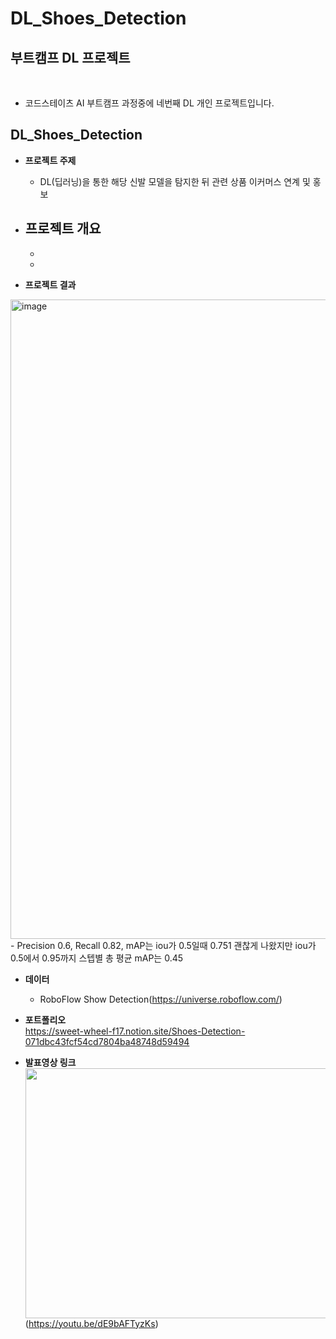 # DL_Shoes_Detection

## 부트캠프 DL 프로젝트
<br>

- 코드스테이츠 AI 부트캠프 과정중에 네번째 DL 개인 프로젝트입니다. <br>

## DL_Shoes_Detection
- **프로젝트 주제**
  - DL(딥러닝)을 통한 해당 신발 모델을 탐지한 뒤 관련 상품 이커머스 연계 및 홍보

- **프로젝트 개요**
  - 
  - 
  - 

- **프로젝트 결과**  
<img width="1023" alt="image" src="https://user-images.githubusercontent.com/101457515/196590414-a85b2f34-76d1-46c2-a324-6041e191669f.png">
  - Precision 0.6, Recall 0.82, mAP는 iou가 0.5일때 0.751 괜찮게 나왔지만 iou가 0.5에서 0.95까지 스텝별 총 평균 mAP는 0.45


- **데이터**  
  - RoboFlow Show Detection(https://universe.roboflow.com/) 

- **포트폴리오**  
https://sweet-wheel-f17.notion.site/Shoes-Detection-071dbc43fcf54cd7804ba48748d59494

- **발표영상 링크**    
<img src="https://user-images.githubusercontent.com/101457515/196826397-a7a8d214-bac6-4c4d-a968-e5ebeb269aef.png" width="700" height="400"/> <br>
(https://youtu.be/dE9bAFTyzKs)


<br><br>

